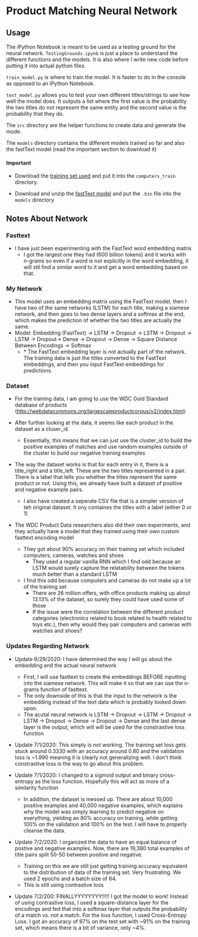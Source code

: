 # Product Matching Neural Network

## Usage
The iPython Notebook is meant to be used as a testing ground for the neural network. `TestingGrounds.ipynb` is just a place to understand the different functions and the models. It is also where I write new code before putting it into actual python files.

`train_model.py` is where to train the model. It is faster to do in the console as opposed to an iPython Notebook. 

`test_model.py` allows you to test your own different titles/strings to see how well the model does. It outputs a list where the first value is the probability the two titles do not represent the same entity and the second value is the probability that they do.

The  `src` directory are the helper functions to create data and generate the mode.

The `models` directory contains the different models trained so far and also the fastText model (read the important section to download it)

#### Important
* Download the [training set used](http://data.dws.informatik.uni-mannheim.de/largescaleproductcorpus/data/v2/trainsets/cameras_train.zip) and put it into the `computers_train` directory.

* Download and unzip the [fastText model](https://dl.fbaipublicfiles.com/fasttext/vectors-english/crawl-300d-2M-subword.zip) and put the `.bin` file into the `models` directory

## Notes About Network

### Fasttext
* I have just been experimenting with the FastText word embedding matrix
   * I got the largest one they had (600 billion tokens) and it works with n-grams so even if a word is not explicitly in the word embedding, it will stil find a similar word to it and get a word embedding based on that.

### My Network
* This model uses an embedding matrix using the FastText model, then I have two of the same networks (LSTM) for each title, making a siamese network, and then goes to two dense layers and a softmax at the end, which makes the prediction of whether the two titles are actually the same.
* Model: Embedding (FastText) -> LSTM -> Dropout -> LSTM -> Dropout -> LSTM -> Dropout-> Dense -> Dropout -> Dense -> Square Distance Between Encodings -> Softmax
   * \* The FastText embedding layer is not actually part of the network. The training data is just the titles converted to the FastText embeddings, and then you input FastText embeddings for predictions.

### Dataset
* For the training data, I am going to use the WDC Gold Standard database of products (http://webdatacommons.org/largescaleproductcorpus/v2/index.html)

* After further looking at the data, it seems like each product in the dataset as a cluser_id.
   * Essentially, this means that we can just use the cluster_id to build the positive examples of matches and use random examples outside of the cluster to build our negative training examples

* The way the dataset works is that for each entry in it, there is a title_right and a title_left. These are the two titles represented in a pair. There is a label that tells you whether the titles represent the same product or not. Using this, we already have built a dataset of positive and negative example pairs.
   * I also have created a seperate CSV file that is a simpler version of teh original dataset. It ony containes the titles with a label (either 0 or 1)

* The WDC Product Data researchers also did their own experiments, and they actually have a model that they trained using their own custom fasttext encoding model
   * They got about 90% accuracy on their training set which included computers, cameras, watches and shoes
      * They used a regular vanilla RNN which I find odd because an LSTM would surely capture the relatability between the tokens much better than a standard LSTM
   * I find this odd because computers and cameras do not make up a lot of the training set
      * There are 26 million offers, with office products making up about 13.13% of the dataset, so surely they could have used some of those
      * If the issue were the correlation between the different product categories (electronics related to book related to health related to toys etc.), then why would they pair computers and cameras with watches and shoes?

### Updates Regarding Network
* Update 6/29/2020: I have determined the way I will go about the embedding and the actual neural network
   * First, I will use fasttext to create the embeddings BEFORE inputting into the siamese network. This will make it so that we can use the n-grams function of fasttext.
   * The only downside of this is that the input to the network is the embedding instead of the text data which is probably looked down upon.
   * The acutal neural network is LSTM -> Dropout -> LSTM -> Dropout -> LSTM -> Dropout -> Dense -> Dropout -> Dense and the last dense layer is the output, which will will be used for the constrastive loss function

* Update 7/1/2020: This simply is not working. The training set loss gets stuck around 0.3330 with an accuracy around 0.80 and the validation loss is ~1.990 meaning it is clearly not generalizing well. I don't think constrastive loss is the way to go about this problem.

* Update 7/1/2020: I changed to a sigmoid output and binary cross-entropy as the loss function. Hopefully this will act as more of a similarity function
   * In addition, the dataset is messed up. There are about 10,000 positive examples and 40,000 negative examples, which explains why the model was simply learning to predict negative on everything, yielding an 80% accuracy on training, while getting 100% on the validation and 100% on the test. I will have to properly cleanse the data.

* Update 7/2/2020: I organized the data to have an equal balance of postive and negative examples. Now, there are 19,380 total examples of title pairs split 50-50 between positive and negative.
   * Training on this we are still just getting training accuracy equivalent to the distribution of data of the training set. Very frustrating. We used 2 epochs and a batch size of 64.
   * This is still using contrastive loss

* Update 7/2/200: FINALLYYYYYYYY!!!!! I got the model to work! Instead of using contrastive loss, I used a square-distance layer for the encodings and fed that into a softmax layer that outputs the probability of a match vs. not a match. For the loss function, I used Cross-Entropy Loss. I got an accuracy of 87% on the test set with ~91% on the training set, which means there is a bit of variance, only ~4%.  
